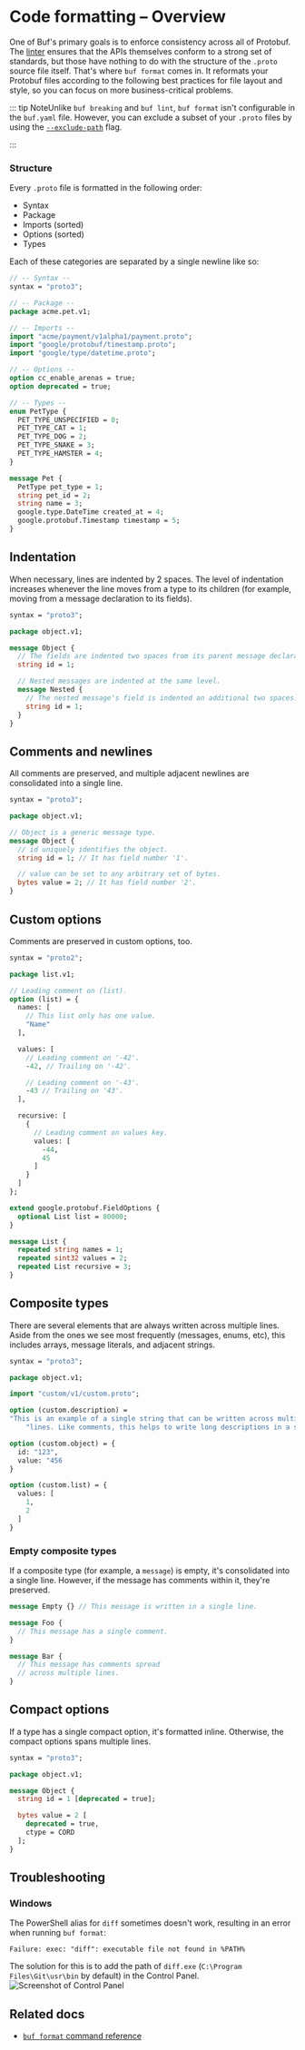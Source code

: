 # Code formatting – Overview

One of Buf's primary goals is to enforce consistency across all of Protobuf. The [linter](../../lint/overview/) ensures that the APIs themselves conform to a strong set of standards, but those have nothing to do with the structure of the `.proto` source file itself. That's where `buf format` comes in. It reformats your Protobuf files according to the following best practices for file layout and style, so you can focus on more business-critical problems.

::: tip NoteUnlike `buf breaking` and `buf lint`, `buf format` isn't configurable in the `buf.yaml` file. However, you can exclude a subset of your `.proto` files by using the [`--exclude-path`](../../reference/cli/buf/format/#exclude-path) flag.

:::

### Structure

Every `.proto` file is formatted in the following order:

- Syntax
- Package
- Imports (sorted)
- Options (sorted)
- Types

Each of these categories are separated by a single newline like so:

```protobuf
// -- Syntax --
syntax = "proto3";

// -- Package --
package acme.pet.v1;

// -- Imports --
import "acme/payment/v1alpha1/payment.proto";
import "google/protobuf/timestamp.proto";
import "google/type/datetime.proto";

// -- Options --
option cc_enable_arenas = true;
option deprecated = true;

// -- Types --
enum PetType {
  PET_TYPE_UNSPECIFIED = 0;
  PET_TYPE_CAT = 1;
  PET_TYPE_DOG = 2;
  PET_TYPE_SNAKE = 3;
  PET_TYPE_HAMSTER = 4;
}

message Pet {
  PetType pet_type = 1;
  string pet_id = 2;
  string name = 3;
  google.type.DateTime created_at = 4;
  google.protobuf.Timestamp timestamp = 5;
}
```

## Indentation

When necessary, lines are indented by 2 spaces. The level of indentation increases whenever the line moves from a type to its children (for example, moving from a message declaration to its fields).

```protobuf
syntax = "proto3";

package object.v1;

message Object {
  // The fields are indented two spaces from its parent message declaration.
  string id = 1;

  // Nested messages are indented at the same level.
  message Nested {
    // The nested message's field is indented an additional two spaces.
    string id = 1;
  }
}
```

## Comments and newlines

All comments are preserved, and multiple adjacent newlines are consolidated into a single line.

```protobuf
syntax = "proto3";

package object.v1;

// Object is a generic message type.
message Object {
  // id uniquely identifies the object.
  string id = 1; // It has field number '1'.

  // value can be set to any arbitrary set of bytes.
  bytes value = 2; // It has field number '2'.
}
```

## Custom options

Comments are preserved in custom options, too.

```protobuf
syntax = "proto2";

package list.v1;

// Leading comment on (list).
option (list) = {
  names: [
    // This list only has one value.
    "Name"
  ],

  values: [
    // Leading comment on '-42'.
    -42, // Trailing on '-42'.

    // Leading comment on '-43'.
    -43 // Trailing on '43'.
  ],

  recursive: [
    {
      // Leading comment on values key.
      values: [
        -44,
        45
      ]
    }
  ]
};

extend google.protobuf.FieldOptions {
  optional List list = 80000;
}

message List {
  repeated string names = 1;
  repeated sint32 values = 2;
  repeated List recursive = 3;
}
```

## Composite types

There are several elements that are always written across multiple lines. Aside from the ones we see most frequently (messages, enums, etc), this includes arrays, message literals, and adjacent strings.

```protobuf
syntax = "proto3";

package object.v1;

import "custom/v1/custom.proto";

option (custom.description) =
"This is an example of a single string that can be written across multiple"
    "lines. Like comments, this helps to write long descriptions in a single string."

option (custom.object) = {
  id: "123",
  value: "456
}

option (custom.list) = {
  values: [
    1,
    2
  ]
}
```

### Empty composite types

If a composite type (for example, a `message`) is empty, it's consolidated into a single line. However, if the message has comments within it, they're preserved.

```protobuf
message Empty {} // This message is written in a single line.

message Foo {
  // This message has a single comment.
}

message Bar {
  // This message has comments spread
  // across multiple lines.
}
```

## Compact options

If a type has a single compact option, it's formatted inline. Otherwise, the compact options spans multiple lines.

```protobuf
syntax = "proto3";

package object.v1;

message Object {
  string id = 1 [deprecated = true];

  bytes value = 2 [
    deprecated = true,
    ctype = CORD
  ];
}
```

## Troubleshooting

### Windows

The PowerShell alias for `diff` sometimes doesn't work, resulting in an error when running `buf format`:

```console
Failure: exec: "diff": executable file not found in %PATH%
```

The solution for this is to add the path of `diff.exe` (`C:\Program Files\Git\usr\bin` by default) in the Control Panel.![Screenshot of Control Panel](../../images/cli/diff-path.png)

## Related docs

- [`buf format` command reference](../../reference/cli/buf/format/)
